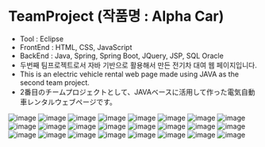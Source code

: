 # TeamProject (작품명 : Alpha Car)

- Tool : Eclipse
- FrontEnd : HTML, CSS, JavaScript
- BackEnd : Java, Spring, Spring Boot, JQuery, JSP, SQL Oracle
- 두번째 팀프로젝트로서 자바 기반으로 활용해서 만든 전기차 대여 웹 페이지입니다.
- This is an electric vehicle rental web page made using JAVA as the second team project.
- 2番目のチームプロジェクトとして、JAVAベースに活用して作った電気自動車レンタルウェブページです。

![image](https://user-images.githubusercontent.com/71341828/202855756-89b4d05c-8fd8-444e-8807-4269bb5d9d6f.png)
![image](https://user-images.githubusercontent.com/71341828/202855768-1730e812-9bfb-40cb-bc79-6ce08cfdd79a.png)
![image](https://user-images.githubusercontent.com/71341828/202855779-e916d97b-a5e8-4a6b-97c8-4e7999246ba7.png)
![image](https://user-images.githubusercontent.com/71341828/202855787-50aab1e4-96d6-463c-b320-3a4b9530590d.png)
![image](https://user-images.githubusercontent.com/71341828/202855804-42d130ca-5e76-46ac-b9af-2b4777815f91.png)
![image](https://user-images.githubusercontent.com/71341828/202855819-e386d544-2709-42a5-a8a2-2e32b19fe40c.png)
![image](https://user-images.githubusercontent.com/71341828/202855826-0911a8d8-9e3d-4a48-83d1-fb6bd66234e4.png)
![image](https://user-images.githubusercontent.com/71341828/202855839-41b3a153-f562-4210-b8c7-50292fc98e75.png)
![image](https://user-images.githubusercontent.com/71341828/202855853-f34ce09d-fd88-419d-8797-8473b458eff2.png)
![image](https://user-images.githubusercontent.com/71341828/202855867-fb0e11a3-fc7c-4481-8404-0278ed180676.png)
![image](https://user-images.githubusercontent.com/71341828/202855876-dd80afda-2be1-47a7-aaa9-9e9a2f413c8e.png)
![image](https://user-images.githubusercontent.com/71341828/202855881-35a5fa8d-8cc7-4781-ad9f-51aff052d87d.png)
![image](https://user-images.githubusercontent.com/71341828/202855890-041d4e6b-5c44-42df-96a5-233f6bc15578.png)
![image](https://user-images.githubusercontent.com/71341828/202855902-7afe6fb3-52c3-4678-a614-17cfd86237d9.png)
![image](https://user-images.githubusercontent.com/71341828/202855907-9dd6e2a4-0781-4e29-8c9c-a8523d4a395e.png)
![image](https://user-images.githubusercontent.com/71341828/202855913-8e3dec70-2174-43e8-a60c-51e8cd509072.png)
![image](https://user-images.githubusercontent.com/71341828/202855924-5d1b4143-5f70-4b85-9de7-662ea7c3ea74.png)
![image](https://user-images.githubusercontent.com/71341828/202855932-0ceba60b-8fb8-4001-9d38-5278f0151a6b.png)
![image](https://user-images.githubusercontent.com/71341828/202855938-06cea38c-c718-44b5-92ba-d0c172c1f6bf.png)
![image](https://user-images.githubusercontent.com/71341828/202855946-2fa46960-c6ec-41a7-962b-5b01cf195e48.png)
![image](https://user-images.githubusercontent.com/71341828/202855957-28b92f76-63b4-4d67-af6f-080bd5471378.png)
![image](https://user-images.githubusercontent.com/71341828/202855979-8e2c4f32-7c1e-47f8-be45-63dd94429d0f.png)
![image](https://user-images.githubusercontent.com/71341828/202855996-786a414b-1835-403e-948f-0a2ca7a7b6c8.png)
![image](https://user-images.githubusercontent.com/71341828/202856007-fd2b9143-7f01-4a6c-8ab0-d156fbc65003.png)
